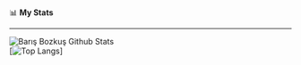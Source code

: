 📊 **My Stats**

-------


 ![Barış Bozkuş Github Stats](https://github-readme-stats.vercel.app/api?username=barisbozks&theme=dark&show_icons=true)  <br>
 [![Top Langs](https://github-readme-stats.vercel.app/api/top-langs/?username=barisbozks&theme=dark&layout=compact)]
